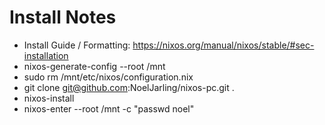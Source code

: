# Install Notes
- Install Guide / Formatting: https://nixos.org/manual/nixos/stable/#sec-installation
- nixos-generate-config --root /mnt
- sudo rm /mnt/etc/nixos/configuration.nix
- git clone git@github.com:NoelJarling/nixos-pc.git .
- nixos-install
- nixos-enter --root /mnt -c "passwd noel"